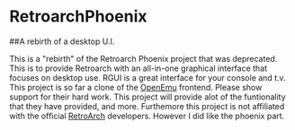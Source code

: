 # RetroarchPhoenix


##A rebirth of a desktop U.I.

This is a "rebirth" of the Retroarch Phoenix project that was deprecated. This is to provide Retroarch with an all-in-one graphical interface that focuses on desktop use. RGUI is a great interface for your console and t.v. This project is so far a clone of the [OpenEmu](http://openemu.org/) frontend. Please show support for their hard work. This project will provide alot of the funtionality that they have provided, and more. Furthemore this project is not affiliated with the official [RetroArch](https://github.com/libretro/RetroArch) developers. However I did like the phoenix part.

